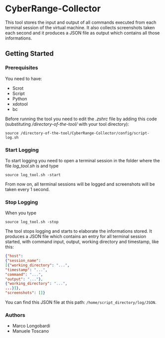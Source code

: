 # CyberRange-Collector
This tool stores the input and output of all commands executed from each terminal session of the virtual machine. It also collects screenshots taken each  second and it produces a JSON file as output which contains all those informations. 

## Getting Started
### Prerequisites
You need to have: 
* Scrot
* Script
* Python
* xdotool
* bc

Before running the tool you need to edit the *.zshrc* file by adding this code (substituting */directory-of-the-tool/* with your tool directory):
```shell
source /directory-of-the-tool/CyberRange-Collector/config/script-log.sh
```
### Start Logging
To start logging you need to open a terminal session in the folder where the file *log_tool.sh* is and type
```shell
source log_tool.sh -start
```
From now on, all terminal sessions will be logged and screenshots will be taken every 1 second. 
### Stop Logging
When you type
```shell
source log_tool.sh -stop
```
The tool stops logging and starts to elaborate the informations stored. It produces a JSON file which contains an entry for all terminal session started, with command input, output, working directory and timestamp, like this:
```JSON
{"host": 
{"session_name": 
[{"working_directory": "...",
"timestamp": "...",
"command": "...", 
"output": "..."}, 
{"working_directory": "...",
...}]}, 
"screenshots": []}
```
You can find this JSON file at this path: `/home/script_directory/log/JSON`.
### Authors
* Marco Longobardi
* Manuele Toscano

